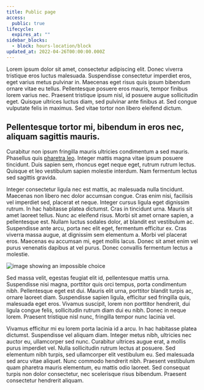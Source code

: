 ```yaml
---
title: Public page
access:
  public: true
lifecycle:
  expires_at: ""
sidebar_blocks:
  - block: hours-location/block
updated_at: 2022-04-26T00:00:00.000Z
---
```

Lorem ipsum dolor sit amet, consectetur adipiscing elit. Donec viverra tristique eros luctus malesuada. Suspendisse consectetur imperdiet eros, eget varius metus pulvinar in. Maecenas eget risus quis ipsum bibendum ornare vitae eu tellus. Pellentesque posuere eros mauris, tempor finibus lorem varius nec. Praesent tristique ipsum nisl, id posuere augue sollicitudin eget. Quisque ultrices luctus diam, sed pulvinar ante finibus at. Sed congue vulputate felis in maximus. Sed vitae tortor non libero eleifend dictum.

## Pellentesque tortor mi, bibendum in eros nec, aliquam sagittis mauris.

Curabitur non ipsum fringilla mauris ultricies condimentum a sed mauris. Phasellus quis [pharetra leo](https://www.google.com). Integer mattis magna vitae ipsum posuere tincidunt. Duis sapien sem, rhoncus eget neque eget, rutrum rutrum lectus. Quisque et leo vestibulum sapien molestie interdum. Nam fermentum lectus sed sagittis gravida.

Integer consectetur ligula nec est mattis, ac malesuada nulla tincidunt. Maecenas non libero nec dolor accumsan congue. Cras enim nisi, facilisis vel imperdiet sed, placerat et neque. Integer cursus ligula eget dignissim rutrum. In hac habitasse platea dictumst. Cras in tincidunt urna. Mauris sit amet laoreet tellus. Nunc ac eleifend risus. Morbi sit amet ornare sapien, a pellentesque est. Nullam luctus sodales dolor, at blandit est vestibulum ac. Suspendisse ante arcu, porta nec elit eget, fermentum efficitur ex. Cras viverra massa augue, at dignissim sem elementum a. Morbi vel placerat eros. Maecenas eu accumsan mi, eget mollis lacus. Donec sit amet enim vel purus venenatis dapibus at vel purus. Donec convallis fermentum lectus a molestie.

![image showing an impossible choice](/images/screen-shot-2022-01-26-at-10.27.26-am.png "Make selection, no buttons")

Sed massa velit, egestas feugiat elit id, pellentesque mattis urna. Suspendisse nisi magna, porttitor quis orci tempus, porta condimentum nibh. Pellentesque eget est dui. Mauris elit urna, porttitor blandit turpis ac, ornare laoreet diam. Suspendisse sapien ligula, efficitur sed fringilla quis, malesuada eget eros. Vivamus suscipit, lorem non porttitor hendrerit, dui ligula congue felis, sollicitudin rutrum diam dui eu nibh. Donec in neque lorem. Praesent tristique nisl nunc, fringilla tempor nunc lacinia vel.

Vivamus efficitur mi eu lorem porta lacinia id a arcu. In hac habitasse platea dictumst. Suspendisse vel aliquam diam. Integer metus nibh, ultricies nec auctor eu, ullamcorper sed nunc. Curabitur ultrices augue erat, a mollis purus imperdiet vel. Nulla sollicitudin rutrum lectus at posuere. Sed elementum nibh turpis, sed ullamcorper elit vestibulum eu. Sed malesuada sed arcu vitae aliquet. Nunc commodo hendrerit nibh. Praesent vestibulum quam pharetra mauris elementum, eu mattis odio laoreet. Sed consequat turpis non dolor consectetur, nec scelerisque risus bibendum. Praesent consectetur hendrerit aliquam.
